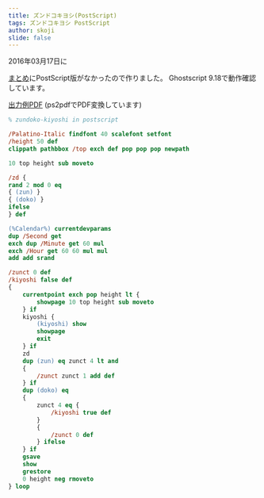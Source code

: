 ```yaml
---
title: ズンドコキヨシ(PostScript)
tags: ズンドコキヨシ PostScript
author: skoji
slide: false
---
```


2016年03月17日に

[まとめ](http://qiita.com/shunsugai@github/items/971a15461de29563bf90)にPostScript版がなかったので作りました。
 Ghostscript 9.18で動作確認しています。

[出力例PDF](https://www.dropbox.com/s/w6i247radtpsdgb/zundoko-kiyoshi.pdf?dl=0)
 (ps2pdfでPDF変換しています)

```postscript:zundoko-kiyoshi.ps
% zundoko-kiyoshi in postscript

/Palatino-Italic findfont 40 scalefont setfont
/height 50 def
clippath pathbbox /top exch def pop pop pop newpath

10 top height sub moveto

/zd {
rand 2 mod 0 eq
{ (zun) }
{ (doko) }
ifelse
} def

(%Calendar%) currentdevparams
dup /Second get
exch dup /Minute get 60 mul
exch /Hour get 60 60 mul mul
add add srand

/zunct 0 def
/kiyoshi false def
{
    currentpoint exch pop height lt {
        showpage 10 top height sub moveto
    } if
    kiyoshi { 
        (kiyoshi) show
        showpage 
        exit 
    } if
    zd
    dup (zun) eq zunct 4 lt and
    {
        /zunct zunct 1 add def
    } if
    dup (doko) eq 
    {
        zunct 4 eq {
            /kiyoshi true def
        }
        {
            /zunct 0 def
        } ifelse
    } if
    gsave
    show
    grestore
    0 height neg rmoveto
} loop

```
